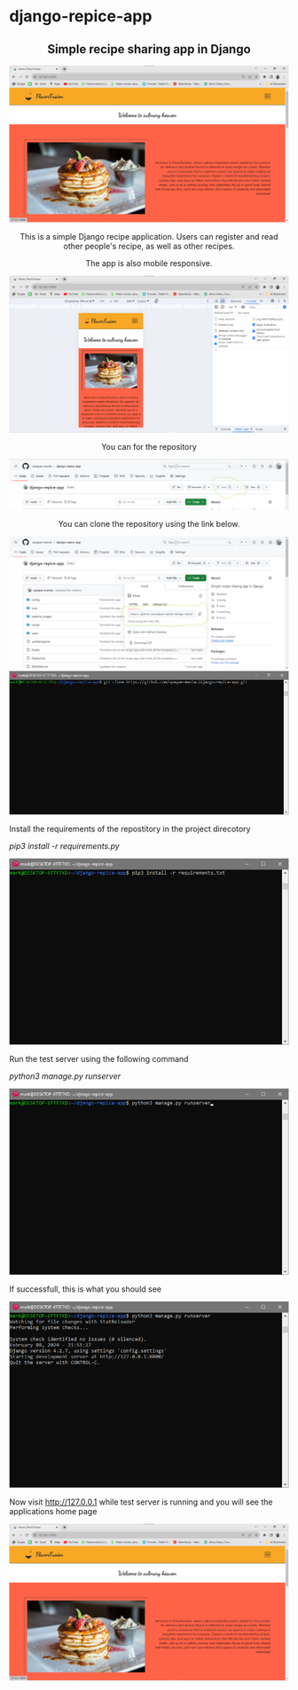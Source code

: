# django-repice-app
<h2 style="text-align: center; width: 100%;">Simple recipe sharing app in Django</h2>
<div>
    <img src="./readme_images/screenshot-1.png" alt="screenshot">
</div>
<p style="text-align: center;">
    This is a simple Django recipe application. Users can register and read other people's recipe, as well as other recipes.
</p>
<p style="text-align: center;">
    The app is also mobile responsive.
</p>
<div>
    <img src="./readme_images/screenshot-2.png" alt="mobile responsive">
</div>
<p style="text-align: center">
    You can for the repository
</p>
<img src="./readme_images/screenshot-4.png" alt="fork repository">
<p style="text-align: center;">
    You can clone the repository using the link below.
</p>
<div>
    <img src="./readme_images/screenshots-3.png" alt="clone repository">
</div>
<div>
    <img src="./readme_images/screenshot-9.png" alt="clone repository">
</div>
<p>
    Install the requirements of the repostitory in the project direcotory   
</p>
<p><i>pip3 install -r requirements.py</i></p>
<div>
    <img src="./readme_images/screenshot-5.png" alt="Install requirements">
</div>
<p>
    Run the test server using the following command
</p>
<p><i>python3 manage.py runserver</i></p>
<div>
    <img src="./readme_images/screenshot-6.png" alt="Run test server">
</div>
<p>If successfull, this is what you should see</p>
<img src="./readme_images/screenshot-7.png" alt="Test server running">
<p>Now visit <a href="http://127.0.0.1">http://127.0.0.1</a> while test server is running and you will see the applications home page</p>
<div>
    <img src="./readme_images/screenshot-1.png" alt="screenshot">
</div>
